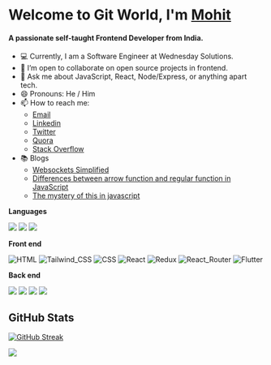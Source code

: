 # Welcome to Git World, I'm [Mohit](https://mohit-codes.github.io/)

<h4>A passionate self-taught Frontend Developer from India.</h4>

- 💻 Currently, I am a Software Engineer at Wednesday Solutions.
- 👯 I’m open to collaborate on open source projects in frontend.
- 💬 Ask me about JavaScript, React, Node/Express, or anything apart tech.
- 😄 Pronouns: He / Him
- 📫 How to reach me:
  - [Email](mohitkush375@gmail.com)
  - [Linkedin](https://www.linkedin.com/in/mohit-kushwaha/)
  - [Twitter](https://twitter.com/Mohit_codes)
  - [Quora](https://www.quora.com/profile/Mohit-Kushwaha-63)
  - [Stack Overflow](https://stackoverflow.com/users/13734412/mohit-kushwaha)
- :books: Blogs
  - [Websockets Simplified](https://mohit-codes.hashnode.dev/websockets-simplified)
  - [Differences between arrow function and regular function in JavaScript](https://mohit-codes.hashnode.dev/differences-between-arrow-function-and-regular-function-in-javascript)
  - [The mystery of this in javascript](https://mohit-codes.hashnode.dev/the-mystery-of-this-in-javascript)

**Languages**

<div>
<img src="https://img.shields.io/badge/C++-3776AB?style=for-the-badge&logo=cplusplus"/>
<img src="https://img.shields.io/badge/JavaScript-F7DF1E?style=for-the-badge&logo=javascript&logoColor=black"/>
<img src="https://img.shields.io/badge/Python-3776AB?style=for-the-badge&logo=python&logoColor=white"/>
</div>


**Front end**


<div>
<img src="https://img.shields.io/badge/HTML-E34F26?style=for-the-badge&logo=html5&logoColor=white"alt="HTML"/>
<img src="https://img.shields.io/badge/Tailwind_CSS-38B2AC?style=for-the-badge&logo=tailwind-css&logoColor=white"alt="Tailwind_CSS"/>
<img src="https://img.shields.io/badge/CSS-1572B6?&style=for-the-badge&logo=css3&logoColor=white"alt="CSS"/>
<img src="https://img.shields.io/badge/React-20232A?style=for-the-badge&logo=react&logoColor=61DAFB"alt="React"/>
<img src="https://img.shields.io/badge/Redux-593D88?style=for-the-badge&logo=redux&logoColor=white" alt="Redux"/>
<img src="https://img.shields.io/badge/React_Router-CA4245?style=for-the-badge&logo=react-router&logoColor=white"alt="React_Router"/>
<img src="https://img.shields.io/badge/Flutter-316192?style=for-the-badge&logo=flutterl&logoColor=white"alt="Flutter"/>

<!-- <img src="https://img.shields.io/badge/next%20js%20-%23000000.svg?&style=for-the-badge&logo=next.js&logoColor=white"/> -->

<!-- <img src="https://img.shields.io/badge/Redux-593D88?style=for-the-badge&logo=redux&logoColor=white"/> -->

<!-- <img alt="TypeScript" src="https://img.shields.io/badge/typescript%20-%23007ACC.svg?&style=for-the-badge&logo=typescript&logoColor=white"/> -->

<!-- <img src="https://img.shields.io/badge/PostgreSQL-316192?style=for-the-badge&logo=postgresql&logoColor=white"/> -->
<!-- <img src="https://img.shields.io/badge/vuejs%20-%2335495e.svg?&style=for-the-badge&logo=vue.js&logoColor=%234FC08D"/> -->
<!-- <img src="https://img.shields.io/badge/NuxtJS%20-black.svg?&style=for-the-badge&logo=NuxtJS&logoColor=white"/> -->
  </div>
  
**Back end**

<div>
  <img src="https://img.shields.io/badge/MongoDB-%23000000.svg?&style=for-the-badge&logo=mongodb&logoColor=white"/>
  <img src="https://img.shields.io/badge/Express.js-404D59?style=for-the-badge"/>
  <img src="https://img.shields.io/badge/Node.js-43853D?style=for-the-badge&logo=node.js&logoColor=white"/>
<img src="https://img.shields.io/badge/MYSQL-316192?style=for-the-badge&logo=mysql&logoColor=white"/> 
<!-- <img src="https://img.shields.io/badge/Sass-CC6699?style=for-the-badge&logo=sass&logoColor=white"/> -->
<!-- <img src="https://img.shields.io/badge/Markdown-000000?style=for-the-badge&logo=markdown&logoColor=white"/> -->
<!-- <img src="https://img.shields.io/badge/Material--UI-0081CB?style=for-the-badge&logo=material-ui&logoColor=white"/> -->

<!-- <img src="https://img.shields.io/badge/Netlify-00C7B7?style=for-the-badge&logo=netlify&logoColor=white"/> -->
<!-- <img src="https://img.shields.io/badge/Heroku-430098?style=for-the-badge&logo=heroku&logoColor=white"/> -->
</div>


## GitHub Stats

[![GitHub Streak](https://github-readme-streak-stats.herokuapp.com/?user=mohit-codes)](https://github.com/mohit-codes/github-readme-streak-stats)

<div>
  <img src="https://github-readme-stats.vercel.app/api?username=mohit-codes&count_private=true&include_all_commits=true&custom_title=Mohit's GitHub stats&show_icons=true&title_color=fb8c00" />
</div>

<!--
- 🌱 I’m currently learning ...
- 👯 I’m looking to collaborate on ...
- 🤔 I’m looking for help with ...
- 😄 Pronouns: ...
- ⚡ Fun fact: ...
-->
